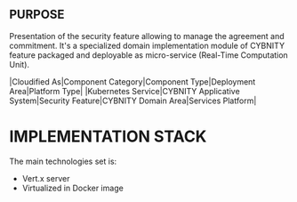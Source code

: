 ## PURPOSE
Presentation of the security feature allowing to manage the agreement and commitment.
It's a specialized domain implementation module of CYBNITY feature packaged and deployable as micro-service (Real-Time Computation Unit).

|Cloudified As|Component Category|Component Type|Deployment Area|Platform Type|
|Kubernetes Service|CYBNITY Applicative System|Security Feature|CYBNITY Domain Area|Services Platform|

# IMPLEMENTATION STACK
The main technologies set is:
- Vert.x server
- Virtualized in Docker image
